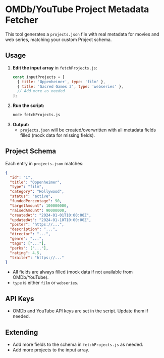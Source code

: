# OMDb/YouTube Project Metadata Fetcher

This tool generates a `projects.json` file with real metadata for movies and web series, matching your custom Project schema.

## Usage

1. **Edit the input array** in `fetchProjects.js`:
   ```js
   const inputProjects = [
     { title: 'Oppenheimer', type: 'film' },
     { title: 'Sacred Games 3', type: 'webseries' },
     // Add more as needed
   ];
   ```
2. **Run the script:**
   ```sh
   node fetchProjects.js
   ```
3. **Output:**
   - `projects.json` will be created/overwritten with all metadata fields filled (mock data for missing fields).

## Project Schema

Each entry in `projects.json` matches:

```json
{
  "id": "1",
  "title": "Oppenheimer",
  "type": "film",
  "category": "Hollywood",
  "status": "active",
  "fundedPercentage": 90,
  "targetAmount": 100000000,
  "raisedAmount": 90000000,
  "createdAt": "2024-01-01T10:00:00Z",
  "updatedAt": "2024-01-10T10:00:00Z",
  "poster": "https://...",
  "description": "...",
  "director": "...",
  "genre": "...",
  "tags": ["..."],
  "perks": ["..."],
  "rating": 4.5,
  "trailer": "https://..."
}
```

- All fields are always filled (mock data if not available from OMDb/YouTube).
- `type` is either `film` or `webseries`.

## API Keys
- OMDb and YouTube API keys are set in the script. Update them if needed.

## Extending
- Add more fields to the schema in `fetchProjects.js` as needed.
- Add more projects to the input array. 